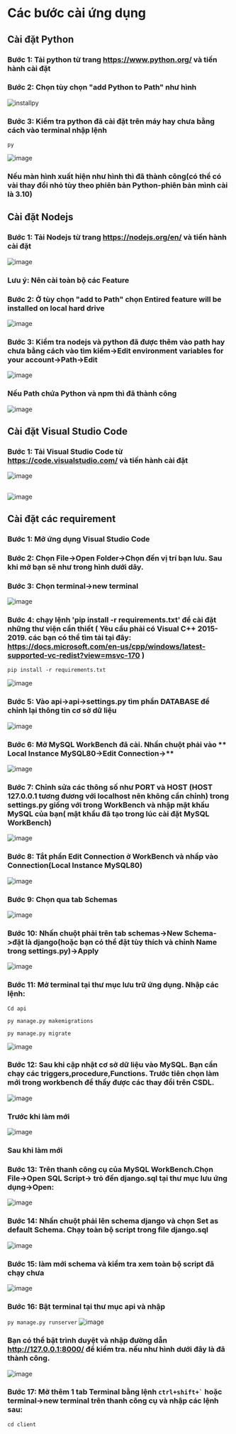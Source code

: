 # Các bước cài ứng dụng
##  Cài đặt Python
### Bước 1: Tải python từ trang https://www.python.org/ và tiến hành cài đặt 
### Bước 2: Chọn tùy chọn "add Python to Path" như hình
![installpy](https://user-images.githubusercontent.com/38754038/169266195-bf7fa41e-2c19-4cf4-bcc4-733f03882877.png)
### Bước 3: Kiểm tra python đã cài đặt trên máy hay chưa bằng cách vào terminal nhập lệnh
```
py
```
![image](https://user-images.githubusercontent.com/38754038/169266520-f8720c17-988e-4767-be5c-3a96bd830648.png)
### Nếu màn hình xuất hiện như hình thì đã thành công(có thể có vài thay đổi nhỏ tùy theo phiên bản Python-phiên bản mình cài là 3.10)
## Cài đặt Nodejs
### Bước 1: Tải Nodejs từ trang https://nodejs.org/en/ và tiến hành cài đặt 
![image](https://user-images.githubusercontent.com/38754038/169276731-d908c1d6-ce31-48fe-a8f9-cfc93656bc6d.png)

### Lưu ý: Nên cài toàn bộ các Feature
### Bước 2: Ở tùy chọn "add to Path" chọn Entired feature will be installed on local hard drive 
![image](https://user-images.githubusercontent.com/38754038/169280152-8e479670-dd7e-4c94-90f1-cbf63d432d33.png)
### Bước 3: Kiểm tra nodejs và python đã được thêm vào path hay chưa bằng cách vào tìm kiếm->Edit environment variables for your account->Path->Edit
![image](https://user-images.githubusercontent.com/38754038/169426693-80385cc1-7ad5-46cd-8253-f3e451032847.png)
### Nếu Path chứa Python và npm thì đã thành công
![image](https://user-images.githubusercontent.com/38754038/169426883-999668d6-5171-404b-8936-b5dc6f0fc59f.png)
## Cài đặt Visual Studio Code
### Bước 1: Tải Visual Studio Code từ https://code.visualstudio.com/ và tiến hành cài đặt 
![image](https://user-images.githubusercontent.com/38754038/169427343-19d2cc33-64cf-443e-ab6c-a366598222c6.png)
## 
![image](https://user-images.githubusercontent.com/38754038/169435343-a0f7f3eb-1cb5-4aa0-8055-27ddda4e72f6.png)
## Cài đặt các requirement 
### Bước 1: Mở ứng dụng Visual Studio Code
### Bước 2: Chọn File->Open Folder->Chọn đến vị trí bạn lưu. Sau khi mở bạn sẽ như trong hình dưới dây.
### Bước 3: Chọn terminal->new terminal
![image](https://user-images.githubusercontent.com/38754038/169443974-63c80f2b-e293-481b-ab2c-9c3f6afd1baa.png)
### Bước 4: chạy lệnh 'pip install -r requirements.txt' để cài đặt những thư viện cần thiết ( Yêu cầu phải có Visual C++ 2015-2019. các bạn có thể tìm tải tại đây:  https://docs.microsoft.com/en-us/cpp/windows/latest-supported-vc-redist?view=msvc-170 )
```
pip install -r requirements.txt
```
![image](https://user-images.githubusercontent.com/38754038/169446274-e39bdfe9-6e16-4e5e-9821-9259ab96c339.png)
### Bước 5: Vào api->api->settings.py tìm phần **DATABASE** để chỉnh lại thông tin cơ sở dữ liệu
![image](https://user-images.githubusercontent.com/38754038/169447131-c96fb3ec-bd60-4cd6-904c-1c598134ea1d.png)
### Bước 6: Mở MySQL WorkBench đã cài. Nhấn chuột phải vào ** Local Instance MySQL80->Edit Connection->**
![image](https://user-images.githubusercontent.com/38754038/169447318-e8428b2b-5bef-4e43-aa5a-c22ed35de898.png)
### Bước 7: Chỉnh sửa các thông số như PORT và HOST (HOST 127.0.0.1 tương đương với localhost nên không cần chỉnh) trong **settings.py** giống với trong WorkBench và nhập mật khấu MySQL của bạn( mật khẩu đã tạo trong lúc cài đặt MySQL WorkBench)
![image](https://user-images.githubusercontent.com/38754038/169448076-8b0e1f76-73aa-4b89-a864-7026ed7629b5.png)
### Bước 8: Tắt phần Edit Connection ở WorkBench và nhấp vào Connection(Local Instance MySQL80) 
![image](https://user-images.githubusercontent.com/38754038/169448470-34ae8e04-aa34-4de6-83c8-3ba3170a35a1.png)
### Bước 9: Chọn qua tab **Schemas**
![image](https://user-images.githubusercontent.com/38754038/169448590-fbc0c8b7-7035-4e5a-adeb-362d038094ec.png)
### Bước 10: Nhấn chuột phải trên tab **schemas**->New Schema->đặt là django(hoặc bạn có thể đặt tùy thích và chỉnh **Name** trong settings.py)->Apply
![image](https://user-images.githubusercontent.com/38754038/169449036-ee9f24df-eb01-4fa4-9833-60029cfaa418.png)
### Bước 11: Mở terminal tại thư mục lưu trữ ứng dụng. Nhập các lệnh:
``` Cd api ```

``` py manage.py makemigrations ```

``` py manage.py migrate ```

![image](https://user-images.githubusercontent.com/38754038/170161136-13e3f98b-9069-4c5e-8901-8438254b0630.png)
### Bước 12: Sau khi cập nhật cơ sở dữ liệu vào MySQL. Bạn cần chạy các triggers,procedure,Functions. Trước tiên chọn làm mới trong workbench để thấy được các thay đổi trên CSDL.
![image](https://user-images.githubusercontent.com/38754038/170163431-8ffad9d0-34b6-4e22-8192-5fdd53ba4ce8.png)
###                       Trước khi làm mới
![image](https://user-images.githubusercontent.com/38754038/170163497-d1ea3b7e-66aa-4e00-87df-cb4f1c8501ec.png)
###                       Sau khi làm mới
### Bước 13: Trên thanh công cụ của MySQL WorkBench.Chọn **File->Open SQL Script-> trỏ đến django.sql tại thư mục lưu ứng dụng->Open**:
![image](https://user-images.githubusercontent.com/38754038/170163931-ea7dc062-97d9-4da4-b60a-1be270b94c38.png)
### Bước 14: Nhấn chuột phải lên schema django và chọn **Set as default Schema**. Chạy toàn bộ script trong file django.sql
![image](https://user-images.githubusercontent.com/38754038/170164386-1c18fa6e-cd86-4215-b92b-cf101c9df2b9.png)
### Bước 15: làm mới schema và kiểm tra xem toàn bộ script đã chạy chưa
![image](https://user-images.githubusercontent.com/38754038/170165050-d7c9f943-8ee2-486e-b422-432fcbfc6863.png)
### Bước 16: Bật terminal tại thư mục api và nhập 
``` py manage.py runserver ```
![image](https://user-images.githubusercontent.com/38754038/170165427-e834cd28-826b-4f20-8a21-a48928e4a6f6.png)
###                     Bạn có thể bật trình duyệt và nhập đường dẫn **http://127.0.0.1:8000/** để kiểm tra. nếu như hình dưới đây là đã thành công.
![image](https://user-images.githubusercontent.com/38754038/170166360-01077b64-e9df-48bb-b7d6-3b0529052bf9.png)
### Bước 17: Mở thêm 1 tab Terminal bằng lệnh ``` ctrl+shift+` ``` hoặc terminal->new terminal trên thanh công cụ và nhập các lệnh sau:
``` cd client ```
``` 

